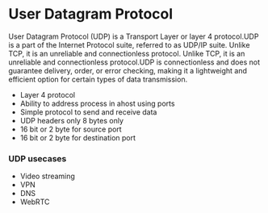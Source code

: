 # User Datagram Protocol

User Datagram Protocol (UDP) is a Transport Layer or layer 4 protocol.UDP is a part of the Internet Protocol suite, referred to as UDP/IP suite. Unlike TCP, it is an unreliable and connectionless protocol. Unlike TCP, it is an unreliable and connectionless protocol.UDP is connectionless and does not guarantee delivery, order, or error checking, making it a lightweight and efficient option for certain types of data transmission.


- Layer 4 protocol
- Ability to address process in ahost using ports
- Simple protocol to send and receive data
- UDP headers only 8 bytes only
- 16 bit or  2 byte for source port
- 16 bit or  2 byte for destination port

### UDP usecases
- Video streaming
- VPN
- DNS
- WebRTC
